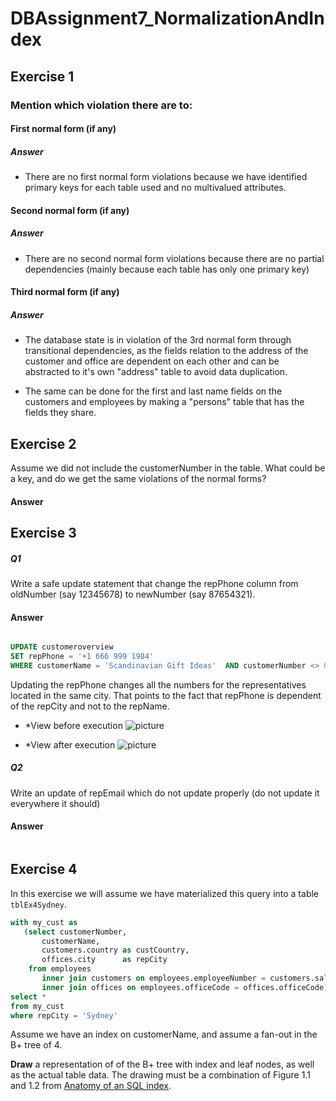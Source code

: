 # DBAssignment7_NormalizationAndIndex
## Exercise 1

### Mention which violation there are to:

#### First normal form (if any)
##### Answer

* There are no first normal form violations because we have identified primary keys for each table used and no multivalued attributes.

#### Second normal form (if any)
##### Answer

* There are no second normal form violations because there are no partial dependencies (mainly because each table has only one primary key)

#### Third normal form (if any)
##### Answer

* The database state is in violation of the 3rd normal form through transitional dependencies, as the fields relation to the address of the customer and office are dependent on each other and can be abstracted to it's own "address" table to avoid data duplication.

* The same can be done for the first and last name fields on the customers and employees by making a "persons" table that has the fields they share.


## Exercise 2

Assume we did not include the customerNumber in the table. What could be a key, and do we get the same violations of the normal forms?

#### Answer

## Exercise 3

##### Q1
Write a safe update statement that change the repPhone column from oldNumber (say 12345678) to newNumber (say 87654321).

#### Answer

```sql

UPDATE customeroverview
SET repPhone = '+1 666 999 1984'
WHERE customerName = 'Scandinavian Gift Ideas'  AND customerNumber <> 0;

```

Updating the repPhone changes all the numbers for the representatives located in the same city. That points to the fact that repPhone is dependent of the repCity and not to the repName.


* *View before execution
![picture](https://github.com/FarkIst/DBAssignment)

* *View after execution
![picture](https://github.com/FarkIst/DBAssignment)

##### Q2
Write an update of repEmail which do not update properly (do not update it everywhere it should)

#### Answer

```sql


```


## Exercise 4
In this exercise we will assume we have materialized this query into a table `tblEx4Sydney`.

```sql
with my_cust as
   (select customerNumber,
       customerName,
       customers.country as custCountry,
       offices.city      as repCity
    from employees
       inner join customers on employees.employeeNumber = customers.salesRepEmployeeNumber
       inner join offices on employees.officeCode = offices.officeCode)
select *
from my_cust
where repCity = 'Sydney'
```

Assume we have an index on customerName, and assume a fan-out in the B+ tree of 4. 

**Draw** a representation of of the B+ tree with index and leaf nodes, as well as the actual table data. The drawing must be a combination of Figure 1.1 and 1.2 from [Anatomy of an SQL index](https://use-the-index-luke.com/sql/anatomy).
